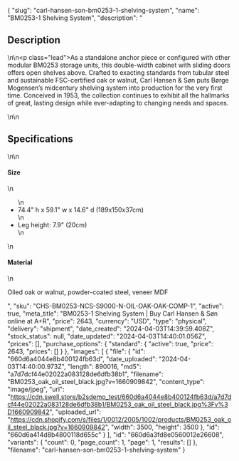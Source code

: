 {
  "slug": "carl-hansen-son-bm0253-1-shelving-system",
  "name": "BM0253-1 Shelving System",
  "description": "<h2>Description</h2>\n<!-- split -->\n<p class=\"lead\">As a standalone anchor piece or configured with other modular BM0253 storage units, this double-width cabinet with sliding doors offers open shelves above. Crafted to exacting standards from tubular steel and sustainable FSC-certified oak or walnut, Carl Hansen &amp; Søn puts Børge Mogensen’s midcentury shelving system into production for the very first time. Conceived in 1953, the collection continues to exhibit all the hallmarks of great, lasting design while ever-adapting to changing needs and spaces.</p>\n<!-- split -->\n<h2>Specifications</h2>\n<!-- split -->\n<h4>Size</h4>\n<ul>\n<li>74.4\" h x 59.1\" w x 14.6\" d (189x150x37cm)</li>\n<li>Leg height: 7.9\" (20cm)</li>\n</ul>\n<h4>Material</h4>\n<p>Oiled oak or walnut, powder-coated steel, veneer MDF</p>",
  "sku": "CHS-BM0253-NCS-S9000-N-OIL-OAK-OAK-COMP-1",
  "active": true,
  "meta_title": "BM0253-1 Shelving System | Buy Carl Hansen & Søn online at A+R",
  "price": 2643,
  "currency": "USD",
  "type": "physical",
  "delivery": "shipment",
  "date_created": "2024-04-03T14:39:59.408Z",
  "stock_status": null,
  "date_updated": "2024-04-03T14:40:01.056Z",
  "prices": [],
  "purchase_options": {
    "standard": {
      "active": true,
      "price": 2643,
      "prices": []
    }
  },
  "images": [
    {
      "file": {
        "id": "660d6a4044e8b400124fb63d",
        "date_uploaded": "2024-04-03T14:40:00.973Z",
        "length": 890016,
        "md5": "a7d7dcf44e02022a083128de6dfb38b1",
        "filename": "BM0253_oak_oil_steel_black.jpg?v=1660909842",
        "content_type": "image/jpeg",
        "url": "https://cdn.swell.store/b2sdemo_test/660d6a4044e8b400124fb63d/a7d7dcf44e02022a083128de6dfb38b1/BM0253_oak_oil_steel_black.jpg%3Fv%3D1660909842",
        "uploaded_url": "https://cdn.shopify.com/s/files/1/0012/2005/1002/products/BM0253_oak_oil_steel_black.jpg?v=1660909842",
        "width": 3500,
        "height": 3500
      },
      "id": "660d6a414d8b4800118d655c"
    }
  ],
  "id": "660d6a3fd8e0560012e26608",
  "variants": {
    "count": 0,
    "page_count": 1,
    "page": 1,
    "results": []
  },
  "filename": "carl-hansen-son-bm0253-1-shelving-system"
}
